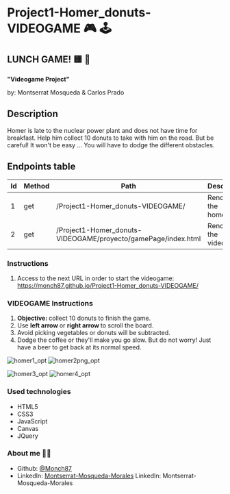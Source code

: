 # Project1-Homer_donuts-VIDEOGAME :video_game: :joystick:


## LUNCH GAME! :yellow_square: :doughnut:
<b> "Videogame Project" </b>

by: Montserrat Mosqueda & Carlos Prado


## Description 
Homer is late to the nuclear power plant and does not have time for breakfast. 
Help him collect 10 donuts to take with him on the road. But be careful! It won't be easy ... You will have to dodge the different obstacles.




## Endpoints table

| Id  | Method | Path                                        | Description                                                            |
| --- | ------ | ------------------------------------------- | ---------------------------------------------------------------------- |
| 1   | get    | /Project1-Homer_donuts-VIDEOGAME/                                      | Renders to the homepage.                                                       |
| 2   | get    | /Project1-Homer_donuts-VIDEOGAME/proyecto/gamePage/index.html          | Renders to the videogame.                                                                               |
 


  ### Instructions

 1. Access to the next URL in order to start the videogame: https://monch87.github.io/Project1-Homer_donuts-VIDEOGAME/



  ### VIDEOGAME Instructions
  
  1. <b> Objective: </b> collect 10 donuts to finish the game.
  2. Use <b> left arrow </b> or <b> right arrow </b> to scroll the board.
  3. Avoid picking vegetables or donuts will be subtracted.
  4. Dodge the coffee or they'll make you go slow. But do not worry! Just have a beer to get back at its normal speed.

![homer1_opt](https://user-images.githubusercontent.com/72262776/116545832-308c0700-a8f1-11eb-980b-cb011e406bb5.png) ![homer2png_opt](https://user-images.githubusercontent.com/72262776/116545835-31249d80-a8f1-11eb-8d7b-2721e0faedd2.png)

![homer3_opt](https://user-images.githubusercontent.com/72262776/116545838-31249d80-a8f1-11eb-8f01-552e31c5b7b9.png) ![homer4_opt](https://user-images.githubusercontent.com/72262776/116545839-31bd3400-a8f1-11eb-86b2-c84a9556c964.png)



  ### Used technologies 

- HTML5 
- CSS3
- JavaScript
- Canvas
- JQuery



### About me :woman_technologist:

* Github: [@Monch87](https://github.com/Monch87)
* LinkedIn: [Montserrat-Mosqueda-Morales](https://www.linkedin.com/in/montserrat-mosqueda-morales)
LinkedIn: Montserrat-Mosqueda-Morales
